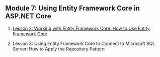 ## Module 7: Using Entity Framework Core in ASP.NET Core

1. [Lesson 2: Working with Entity Framework Core: How to Use Entity Framework Core](Demos/01_EntityFrameworkExample_begin)  
 
2. Lesson 3: Using Entity Framework Core to Connect to Microsoft SQL Server: How to Apply the Repository Pattern